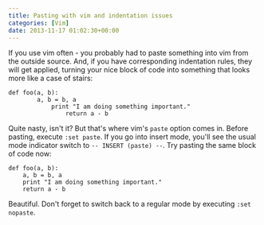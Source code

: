 ```yaml
---
title: Pasting with vim and indentation issues
categories: [Vim]
date: 2013-11-17 01:02:30+00:00
---
```


If you use vim often - you probably had to paste something into vim from the
outside source. And, if you have corresponding indentation rules, they will get
applied, turning your nice block of code into something that looks more like a
case of stairs:

    def foo(a, b):
            a, b = b, a
                print "I am doing something important."
                    return a - b

Quite nasty, isn't it? But that's where vim's `paste` option comes in.  Before
pasting, execute `:set paste`. If you go into insert mode, you'll see the usual
mode indicator switch to `-- INSERT (paste) --`. Try pasting the same block of
code now:

    def foo(a, b):
        a, b = b, a
        print "I am doing something important."
        return a - b

Beautiful. Don't forget to switch back to a regular mode by executing `:set
nopaste`.
